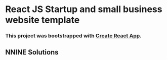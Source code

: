 # React JS Startup and small business website template

### This project was bootstrapped with [Create React App](https://github.com/facebook/create-react-app).

## NNINE Solutions